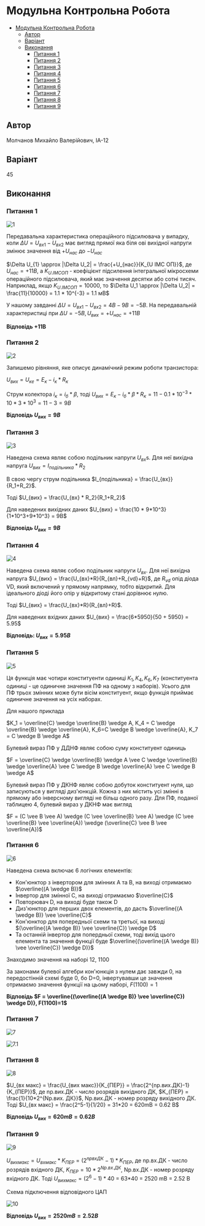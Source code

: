 # Модульна Контрольна Робота

- [Модульна Контрольна Робота](#модульна-контрольна-робота)
  - [Автор](#автор)
  - [Варіант](#варіант)
  - [Виконання](#виконання)
    - [Питання 1](#питання-1)
    - [Питання 2](#питання-2)
    - [Питання 3](#питання-3)
    - [Питання 4](#питання-4)
    - [Питання 5](#питання-5)
    - [Питання 6](#питання-6)
    - [Питання 7](#питання-7)
    - [Питання 8](#питання-8)
    - [Питання 9](#питання-9)

## Автор

Молчанов Михайло Валерійович, ІА-12

## Варіант

45

## Виконання

### Питання 1

![1](assets/1.png)

Передавальна характеристика операційного підсилювача у випадку, коли $\Delta U = U_{вх1} - U_{вх2}$ має вигляд прямої яка біля ові вихідної напруги змінює значення від $+U_{нас}$ до $-U_{нас}$

$\Delta U_{1} \approx |\Delta U_2| = \frac{+U_{нас}}{K_{U ІМС ОП}}$, де $U_{нас} = +11В$, а $K_{U.ІМСОП}$ - коефіцієнт підсилення інтегральної мікросхеми операційного підсилювача, який має значення десятки або сотні тисяч. Наприклад, якщо $K_{U.ІМСОП} = 10000$, то $\Delta U_1 \approx |\Delta U_2| = \frac{11}{10000} = 1.1 * 10^{-3} = 1.1 мВ$

У нашому завданні $\Delta U = U_{вх1} - U_{вх2} = 4B - 9B = -5B$. На передавальній характеристиці при $\Delta U = -5B, U_{вих} = +U_{нас} = +11B$

**Відповідь +11B**

### Питання 2

![2](assets/2.png)

Запишемо рівняння, яке описує динамічний режим роботи транзистора:

$U_{вих} = U_{ке} = Е_{к} - i_{к} * R_{к}$

Струм колектора $i_к = i_б *\beta$, тоді $U_{вих} = E_к - i_б* \beta *R_к = 11 - 0.1* 10^{-3} *10* 3 * 10^3 = 11 - 3 = 9B$

**Відповідь $U_{вих}=9B$**

### Питання 3

![3](assets/3.png)

Наведена схема являє собою подільник напруги $U_{вх}$s. Для неї вихідна напруга $U_{вих} = I_{подільника} * R_2$

В свою чергу струм подільника $I_{подільника} = \frac{U_{вх}}{R_1+R_2}$.

Тоді $U_{вих} = \frac{U_{вх} * R_2}{R_1+R_2}$

Для наведених вихідних даних $U_{вих} = \frac{10 * 9*10^3}{1*10^3+9*10^3} = 9B$

**Відповідь $U_{вих} = 9В$**

### Питання 4

![4](assets/4.png)

Наведена схема являє собою подільник напруги $U_{вх}$. Для неї вихідна напруга $U_{вих} = \frac{U_{вх}*R}{R_{вл}+R_{vd}+R}$, де $R_{vd}$ опід діода VD, який включений у прямому напрямку, тобто відкритий. Для ідеального діоді його опір у відкритому стані дорівнює нулю.

Тоді $U_{вих} = \frac{U_{вх}*R}{R_{вл}+R}$.

Для наведених вхідних даних $U_{вих} = \frac{6*5950}{50 + 5950} = 5.95$

**Відповідь: $U_{вих} = 5.95B$**

### Питання 5

![5](assets/5.png)

Ця функція має чотири конституенти одиниці $K_1, K_4, K_6, K_7$ (конституента одиниці - це одиничне значення ПФ на одному з наборів). Усього для ПФ трьох змінних може бути вісім конституент, якщо функція приймає одиничне значення на усіх наборах.

Для нашого приклада

$K_1 = \overline{C} \wedge \overline{B} \wedge A, K_4 = C \wedge \overline{B} \wedge \overline{A}, K_6=C \wedge B \wedge \overline{A}, K_7 = C \wedge B \wedge A$

Булевий вираз ПФ у ДДНФ являє собою суму конституент одиниць

$F = \overline{C} \wedge \overline{B} \wedge A \vee C \wedge \overline{B} \wedge \overline{A} \vee C \wedge B \wedge \overline{A} \vee C \wedge B \wedge A$

Булевий вираз ПФ у ДКНФ являє собою добуток конституент нуля, що записуються у вигляді диз'юнкцій. Кожна з них містить усі змінні в прямому або інверсному вигляді не більш одного разу. Для ПФ, поданої таблицею 4, булевий вираз у ДКНФ має вигляд

$F = (C \vee B \vee A) \wedge (C \vee \overline{B} \vee A) \wedge (C \vee \overline{B} \vee \overline{A}) \wedge (\overline{C} \vee B \vee \overline{A})$

### Питання 6

![6](assets/6.png)

Наведена схема включає 6 логічних елементів:

- Кон'юнктор з інвертором для змінних A та B, на виході отримаємо $\overline{(A \wedge B)}$
- Інвертор для змінної C, на виході отримаємо $\overline{C}$
- Повторювач D, на виході буде також D
- Диз'юнктор для перших двох елементів, до дасть $\overline{(A \wedge B)} \vee \overline{C}$
- Кон'юнктор для попередньої схеми та третьої, на виході $(\overline{(A \wedge B)} \vee \overline{C}) \wedge D$
- Та останній інвертор для попердньої схеми, тоді вихід цього елемента та значення функції буде $\overline{(\overline{(A \wedge B)} \vee \overline{C}) \wedge D)}$

Знаходимо значення на наборі 12, 1100

За законами булевої алгебри кон'юнкція з нулем дає завжди 0, на передостінній схемі буде 0, бо D=0, інвертувавши це значення отримаємо значення функції на цьому наборі, $F(1100) = 1$

**Відповідь $F = \overline{(\overline{(A \wedge B)} \vee \overline{C}) \wedge D)}, F(1100)=1$**

### Питання 7

![7](assets/7.png)

![7.1](assets/7.1.png)

### Питання 8

![8](assets/8.png)

$U_{вх макс} = \frac{U_{вих макс}}{K_{ПЕР}} = \frac{2^{np.вих.ДК}-1}{K_{ПЕР}}$, де np.вих.ДК - число розрядів вихідного ДК, $K_{ПЕР} = \frac{1}{10*2^{Np.вих. ДК}}$, Np.вих.ДК - номер розряду вихідного ДК. Тоді $U_{вх макс} = \frac{2^5-1}{1/20} = 31*20 = 620mB = 0.62 B$

**Відповідь $U_{вих} = 620 mB = 0.62B$**

### Питання 9

![9](assets/9.png)

$U_{вихмакс} = U_{вхмакс} *K_{ПЕР} = (2^{npвхДК}-1)* K_{ПЕР}$, де np.вх.ДК - число розрядів вхідного ДК, $K_{ПЕР} = 10*2^{Np.вх.ДК}$, Np.вх.ДК - номер розряду вхідного ДК. Тоді $U_{вихмакс} = (2^6-1)*40$ = 63*40 = 2520 mB = 2.52 B

Схема підключення відповідного ЦАП

![10](assets/10.png)

**Відповідь $U_{вих}=2520 mB = 2.52 B$**
